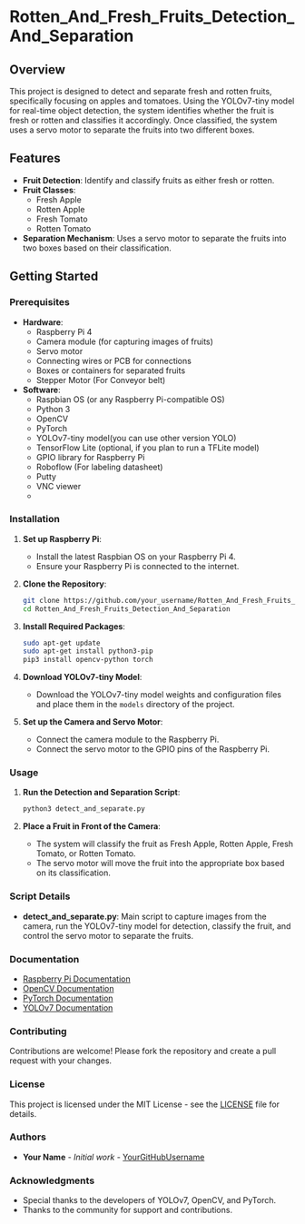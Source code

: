 # Rotten_And_Fresh_Fruits_Detection_And_Separation
## Overview

This project is designed to detect and separate fresh and rotten fruits, specifically focusing on apples and tomatoes. Using the YOLOv7-tiny model for real-time object detection, the system identifies whether the fruit is fresh or rotten and classifies it accordingly. Once classified, the system uses a servo motor to separate the fruits into two different boxes.

## Features

- **Fruit Detection**: Identify and classify fruits as either fresh or rotten.
- **Fruit Classes**:
  - Fresh Apple
  - Rotten Apple
  - Fresh Tomato
  - Rotten Tomato
- **Separation Mechanism**: Uses a servo motor to separate the fruits into two boxes based on their classification.

## Getting Started

### Prerequisites

- **Hardware**:
  - Raspberry Pi 4
  - Camera module (for capturing images of fruits)
  - Servo motor
  - Connecting wires or PCB for connections
  - Boxes or containers for separated fruits
  - Stepper Motor (For Conveyor belt)
- **Software**:
  - Raspbian OS (or any Raspberry Pi-compatible OS)
  - Python 3
  - OpenCV
  - PyTorch
  - YOLOv7-tiny model(you can use other version YOLO)
  - TensorFlow Lite (optional, if you plan to run a TFLite model)
  - GPIO library for Raspberry Pi
  - Roboflow (For labeling datasheet)
  - Putty
  - VNC viewer
  - 

### Installation

1. **Set up Raspberry Pi**:
    - Install the latest Raspbian OS on your Raspberry Pi 4.
    - Ensure your Raspberry Pi is connected to the internet.

2. **Clone the Repository**:
    ```sh
    git clone https://github.com/your_username/Rotten_And_Fresh_Fruits_Detection_And_Separation.git
    cd Rotten_And_Fresh_Fruits_Detection_And_Separation
    ```

3. **Install Required Packages**:
    ```sh
    sudo apt-get update
    sudo apt-get install python3-pip
    pip3 install opencv-python torch
    ```

4. **Download YOLOv7-tiny Model**:
    - Download the YOLOv7-tiny model weights and configuration files and place them in the `models` directory of the project.

5. **Set up the Camera and Servo Motor**:
    - Connect the camera module to the Raspberry Pi.
    - Connect the servo motor to the GPIO pins of the Raspberry Pi.

### Usage

1. **Run the Detection and Separation Script**:
    ```sh
    python3 detect_and_separate.py
    ```

2. **Place a Fruit in Front of the Camera**:
    - The system will classify the fruit as Fresh Apple, Rotten Apple, Fresh Tomato, or Rotten Tomato.
    - The servo motor will move the fruit into the appropriate box based on its classification.

### Script Details

- **detect_and_separate.py**: Main script to capture images from the camera, run the YOLOv7-tiny model for detection, classify the fruit, and control the servo motor to separate the fruits.

### Documentation

- [Raspberry Pi Documentation](https://www.raspberrypi.org/documentation/)
- [OpenCV Documentation](https://docs.opencv.org/)
- [PyTorch Documentation](https://pytorch.org/docs/)
- [YOLOv7 Documentation](https://github.com/WongKinYiu/yolov7)

### Contributing

Contributions are welcome! Please fork the repository and create a pull request with your changes.

### License

This project is licensed under the MIT License - see the [LICENSE](LICENSE) file for details.

### Authors

- **Your Name** - *Initial work* - [YourGitHubUsername](https://github.com/your_username)

### Acknowledgments

- Special thanks to the developers of YOLOv7, OpenCV, and PyTorch.
- Thanks to the community for support and contributions.
